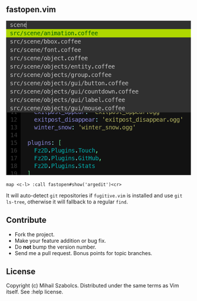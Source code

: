 fastopen.vim
------------
![Screenshot](screenshot.png)

```
map <c-l> :call fastopen#show('argedit')<cr>
```

It will auto-detect `git` repositories if `fugitive.vim` is installed and
use `git ls-tree`, otherwise it will fallback to a regular `find`.

Contribute
----------
* Fork the project.
* Make your feature addition or bug fix.
* Do **not** bump the version number.
* Send me a pull request. Bonus points for topic branches.

License
-------
Copyright (c) Mihail Szabolcs. Distributed under the same terms as Vim itself. See
:help license.
